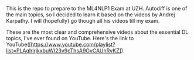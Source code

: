 This is the repo to prepare to the ML4NLP1 Exam at UZH.
Autodiff is one of the main topics, so I decided to learn it based on the videos by Andrej Karpathy.
I will (hopefully) go though all his videos till my exam.

These are the most clear and comprehensive videos about the essential DL topics, I've ever found on YouTube.
Here's the link to YouTube([https://www.youtube.com/playlist?list=PLAqhIrjkxbuWI23v9cThsA9GvCAUhRvKZ]). 
